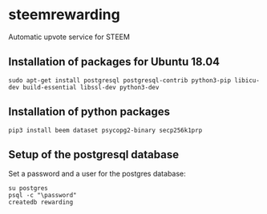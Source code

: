 # steemrewarding
Automatic upvote service for STEEM

## Installation of packages for Ubuntu 18.04

```
sudo apt-get install postgresql postgresql-contrib python3-pip libicu-dev build-essential libssl-dev python3-dev
```

## Installation of python packages
```
pip3 install beem dataset psycopg2-binary secp256k1prp
```


## Setup of the postgresql database

Set a password and a user for the postgres database:

```
su postgres
psql -c "\password"
createdb rewarding
```